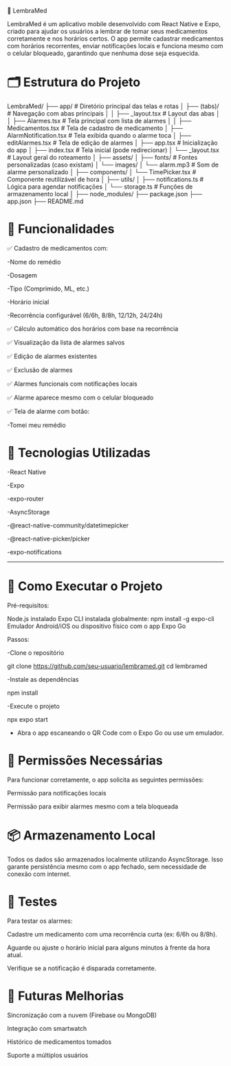 
💊 LembraMed

LembraMed é um aplicativo mobile desenvolvido com React Native e Expo, criado para ajudar os usuários a lembrar de tomar seus medicamentos corretamente e nos horários certos. O app permite cadastrar medicamentos com horários recorrentes, enviar notificações locais e funciona mesmo com o celular bloqueado, garantindo que nenhuma dose seja esquecida.

# 🗂 Estrutura do Projeto

LembraMed/
├── app/                                # Diretório principal das telas e rotas
│   ├── (tabs)/                         # Navegação com abas principais
│   │   ├── _layout.tsx                 # Layout das abas
│   │   ├── Alarmes.tsx                 # Tela principal com lista de alarmes
│   │   ├── Medicamentos.tsx            # Tela de cadastro de medicamento
│   ├── AlarmNotification.tsx           # Tela exibida quando o alarme toca
│   ├── editAlarmes.tsx                 # Tela de edição de alarmes
│   ├── app.tsx                         # Inicialização do app
│   ├── index.tsx                       # Tela inicial (pode redirecionar)
│   └── _layout.tsx                     # Layout geral do roteamento
│
├── assets/
│   ├── fonts/                          # Fontes personalizadas (caso existam)
│   └── images/
│       └── alarm.mp3                   # Som de alarme personalizado
│
├── components/
│   └── TimePicker.tsx                  # Componente reutilizável de hora
│
├── utils/
│   ├── notifications.ts                # Lógica para agendar notificações
│   └── storage.ts                      # Funções de armazenamento local
│
├── node_modules/
├── package.json
├── app.json
├── README.md

# 📱 Funcionalidades

✅ Cadastro de medicamentos com:

-Nome do remédio

-Dosagem

-Tipo (Comprimido, ML, etc.)

-Horário inicial

-Recorrência configurável (6/6h, 8/8h, 12/12h, 24/24h)

✅ Cálculo automático dos horários com base na recorrência

✅ Visualização da lista de alarmes salvos

✅ Edição de alarmes existentes

✅ Exclusão de alarmes

✅ Alarmes funcionais com notificações locais

✅ Alarme aparece mesmo com o celular bloqueado

✅ Tela de alarme com botão:

-Tomei meu remédio

# 🧠 Tecnologias Utilizadas

-React Native

-Expo

-expo-router

-AsyncStorage

-@react-native-community/datetimepicker

-@react-native-picker/picker

-expo-notifications

----

# 🚀 Como Executar o Projeto

Pré-requisitos:

Node.js instalado
Expo CLI instalada globalmente: npm install -g expo-cli
Emulador Android/iOS ou dispositivo físico com o app Expo Go

Passos:

-Clone o repositório

git clone https://github.com/seu-usuario/lembramed.git
cd lembramed

-Instale as dependências

npm install

-Execute o projeto

npx expo start

- Abra o app escaneando o QR Code com o Expo Go ou use um emulador.

# 🔔 Permissões Necessárias

Para funcionar corretamente, o app solicita as seguintes permissões:

Permissão para notificações locais

Permissão para exibir alarmes mesmo com a tela bloqueada

# 📦 Armazenamento Local

Todos os dados são armazenados localmente utilizando AsyncStorage. Isso garante persistência mesmo com o app fechado, sem necessidade de conexão com internet.

# 🧪 Testes

Para testar os alarmes:

Cadastre um medicamento com uma recorrência curta (ex: 6/6h ou 8/8h).

Aguarde ou ajuste o horário inicial para alguns minutos à frente da hora atual.

Verifique se a notificação é disparada corretamente.

# 🧠 Futuras Melhorias

Sincronização com a nuvem (Firebase ou MongoDB)

Integração com smartwatch

Histórico de medicamentos tomados

Suporte a múltiplos usuários
